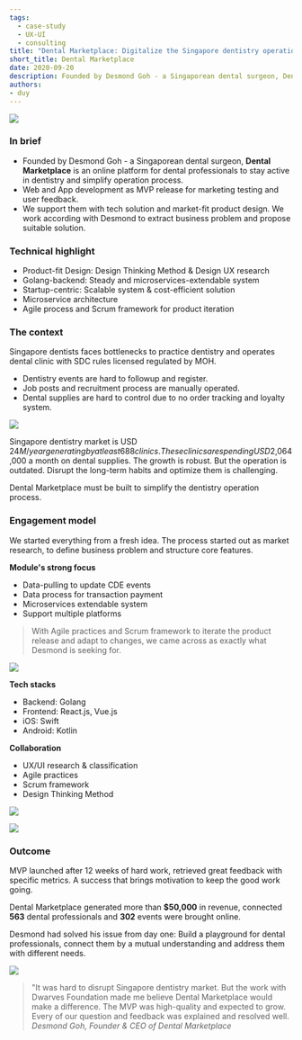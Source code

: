 ```yaml
---
tags: 
  - case-study
  - UX-UI
  - consulting
title: "Dental Marketplace: Digitalize the Singapore dentistry operation process"
short_title: Dental Marketplace
date: 2020-09-20
description: Founded by Desmond Goh - a Singaporean dental surgeon, Dental Marketplace is an online platform for dental professionals to stay active in dentistry and simplify operation process. We support them with tech solution and market-fit product design. We work according with Desmond to extract business problem and propose suitable solution.
authors: 
- duy
---
```


![](assets/digitalize-dental-marketplace-the-singapore-dentistry-operation-process_digitalize-dental-marketplace---the-singapore-dentistry-operation-process_750273299ccf35fa1955d76bec350c9e_md5.webp)

### In brief

- Founded by Desmond Goh - a Singaporean dental surgeon, **Dental Marketplace** is an online platform for dental professionals to stay active in dentistry and simplify operation process.
- Web and App development as MVP release for marketing testing and user feedback.
- We support them with tech solution and market-fit product design. We work according with Desmond to extract business problem and propose suitable solution.

### Technical highlight

- Product-fit Design: Design Thinking Method & Design UX research
- Golang-backend: Steady and microservices-extendable system
- Startup-centric: Scalable system & cost-efficient solution
- Microservice architecture
- Agile process and Scrum framework for product iteration

### The context

Singapore dentists faces bottlenecks to practice dentistry and operates dental clinic with SDC rules licensed regulated by MOH.

- Dentistry events are hard to followup and register.
- Job posts and recruitment process are manually operated.
- Dental supplies are hard to control due to no order tracking and loyalty system.

![](assets/digitalize-dental-marketplace-the-singapore-dentistry-operation-process_digitalize-dental-marketplace---the-singapore-dentistry-operation-process_0a64a21eed5328c78fabbc3310ad4dd0_md5.webp)

Singapore dentistry market is USD $24M/ year generating by at least 688 clinics. These clinics are spending USD$2,064,000 a month on dental supplies. The growth is robust. But the operation is outdated. Disrupt the long-term habits and optimize them is challenging.

Dental Marketplace must be built to simplify the dentistry operation process.

### Engagement model

We started everything from a fresh idea. The process started out as market research, to define business problem and structure core features.

**Module's strong focus**

- Data-pulling to update CDE events
- Data process for transaction payment
- Microservices extendable system
- Support multiple platforms

>
> With Agile practices and Scrum framework to iterate the product release and adapt to changes, we came across as exactly what Desmond is seeking for.

![](assets/digitalize-dental-marketplace-the-singapore-dentistry-operation-process_digitalize-dental-marketplace---the-singapore-dentistry-operation-process_ab7ac6266fe7ab7df8050695751d996c_md5.webp)

**Tech stacks**

- Backend: Golang
- Frontend: React.js, Vue.js
- iOS: Swift
- Android: Kotlin

**Collaboration**

- UX/UI research & classification
- Agile practices
- Scrum framework
- Design Thinking Method

![](assets/digitalize-dental-marketplace-the-singapore-dentistry-operation-process_digitalize-dental-marketplace---the-singapore-dentistry-operation-process_32cdb72ad303446c1735a18d08137f1b_md5.webp)

![](assets/digitalize-dental-marketplace-the-singapore-dentistry-operation-process_digitalize-dental-marketplace---the-singapore-dentistry-operation-process_5241af2f0c67f40f4385917da088a7d7_md5.webp)

### Outcome

MVP launched after 12 weeks of hard work, retrieved great feedback with specific metrics. A success that brings motivation to keep the good work going.

Dental Marketplace generated more than **$50,000** in revenue, connected **563** dental professionals and **302** events were brought online.

Desmond had solved his issue from day one: Build a playground for dental professionals, connect them by a mutual understanding and address them with different needs.

![](assets/digitalize-dental-marketplace-the-singapore-dentistry-operation-process_digitalize-dental-marketplace---the-singapore-dentistry-operation-process_99617c82d4309f4529b87fa9be52e0cb_md5.webp)

>
> "It was hard to disrupt Singapore dentistry market. But the work  with Dwarves Foundation made me believe Dental Marketplace would make a difference. The MVP was high-quality and expected to grow. Every of our question and feedback was explained and resolved well.
*Desmond Goh, Founder & CEO of Dental Marketplace*
